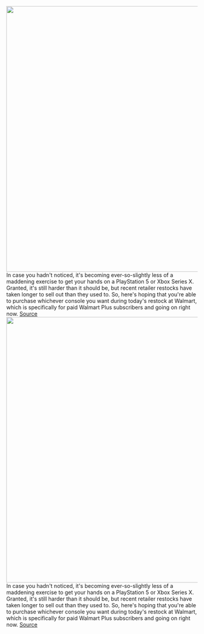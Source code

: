 <img src='https://cdn.vox-cdn.com/thumbor/STIMehjVlXSWCxYSssGvpXFS8Z0=/0x0:2040x1360/1200x800/filters:focal(857x517:1183x843)/cdn.vox-cdn.com/uploads/chorus_image/image/70379558/acastro_210511_1777_psRestock_0004.0.jpg' width='700px' /><br/>
In case you hadn't noticed, it's becoming ever-so-slightly less of a maddening exercise to get your hands on a PlayStation 5 or Xbox Series X. Granted, it's still harder than it should be, but recent retailer restocks have taken longer to sell out than they used to. So, here's hoping that you're able to purchase whichever console you want during today's restock at Walmart, which is specifically for paid Walmart Plus subscribers and going on right now.
<a href='https://www.theverge.com/2022/1/12/22879881/ps5-xbox-series-x-digital-disc-console-restock-walmart-plus-early-access-subscriber'> Source <a/><img src='https://cdn.vox-cdn.com/thumbor/STIMehjVlXSWCxYSssGvpXFS8Z0=/0x0:2040x1360/1200x800/filters:focal(857x517:1183x843)/cdn.vox-cdn.com/uploads/chorus_image/image/70379558/acastro_210511_1777_psRestock_0004.0.jpg' width='700px' /><br/>
In case you hadn't noticed, it's becoming ever-so-slightly less of a maddening exercise to get your hands on a PlayStation 5 or Xbox Series X. Granted, it's still harder than it should be, but recent retailer restocks have taken longer to sell out than they used to. So, here's hoping that you're able to purchase whichever console you want during today's restock at Walmart, which is specifically for paid Walmart Plus subscribers and going on right now.
<a href='https://www.theverge.com/2022/1/12/22879881/ps5-xbox-series-x-digital-disc-console-restock-walmart-plus-early-access-subscriber'> Source <a/>